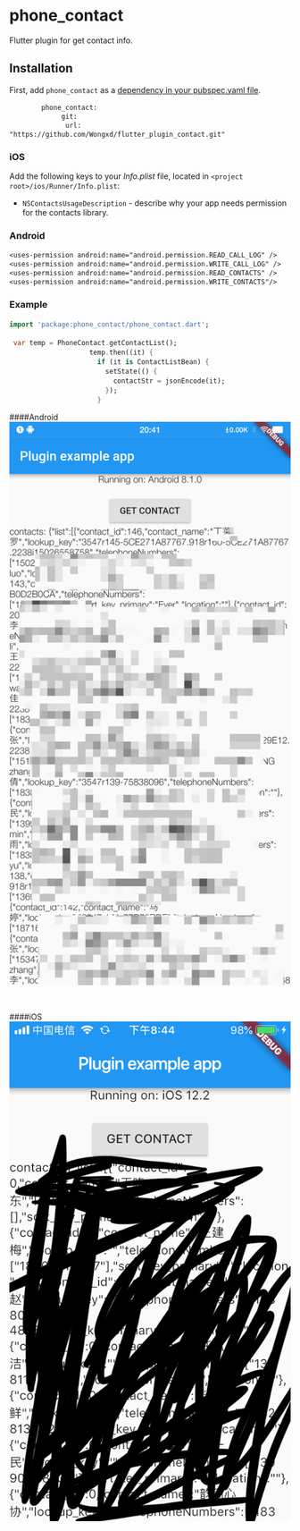 # phone_contact

Flutter plugin for get contact info.

## Installation

First, add `phone_contact` as a [dependency in your pubspec.yaml file](https://flutter.io/platform-plugins/).

```dependencies:
        phone_contact:
             git:
              url: "https://github.com/Wongxd/flutter_plugin_contact.git"

```

### iOS

Add the following keys to your _Info.plist_ file, located in `<project root>/ios/Runner/Info.plist`:

- `NSContactsUsageDescription` - describe why your app needs permission for the contacts library.

### Android

```
<uses-permission android:name="android.permission.READ_CALL_LOG" />
<uses-permission android:name="android.permission.WRITE_CALL_LOG" />
<uses-permission android:name="android.permission.READ_CONTACTS" />
<uses-permission android:name="android.permission.WRITE_CONTACTS"/>
```

### Example

```dart
import 'package:phone_contact/phone_contact.dart';

 var temp = PhoneContact.getContactList();
                    temp.then((it) {
                      if (it is ContactListBean) {
                        setState(() {
                          contactStr = jsonEncode(it);
                        });
                      }
```

####Android
![Android](art/Android.png)

<br/>

####iOS
![iOS](art/iOS.jpg)
